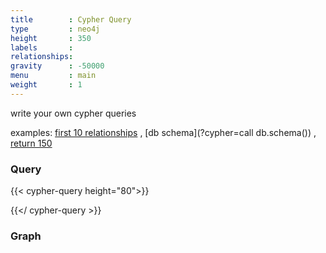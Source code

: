 ```yaml
---
title        : Cypher Query
type         : neo4j
height       : 350
labels       :
relationships:
gravity      : -50000
menu         : main
weight       : 1
---
```


write your own cypher queries

examples: [first 10 relationships](?cypher=MATCH+(a)-[to]-(b)+%0areturn+*+%0aLimit+10) ,
[db schema](?cypher=call db.schema()) ,
[return 150](?cypher=MATCH+(a)-[to]-(b)+%0areturn+*+%0aLimit+150)

### Query
{{< cypher-query height="80">}}

{{</ cypher-query >}}


### Graph